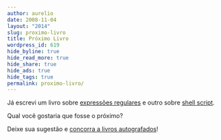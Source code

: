 ```yaml
---
author: aurelio
date: 2008-11-04
layout: "2014"
slug: proximo-livro
title: Próximo Livro
wordpress_id: 619
hide_byline: true
hide_read_more: true
hide_share: true
hide_ads: true
hide_tags: true
permalink: proximo-livro/
---
```


Já escrevi um livro sobre [expressões regulares](http://www.piazinho.com.br) e outro sobre [shell script](http://www.shellscript.com.br).

Qual você gostaria que fosse o próximo?

Deixe sua sugestão e [concorra a livros autografados](http://aurelio.net/blog/2008/11/04/ajude-a-escolher-o-proximo-livro/)!
